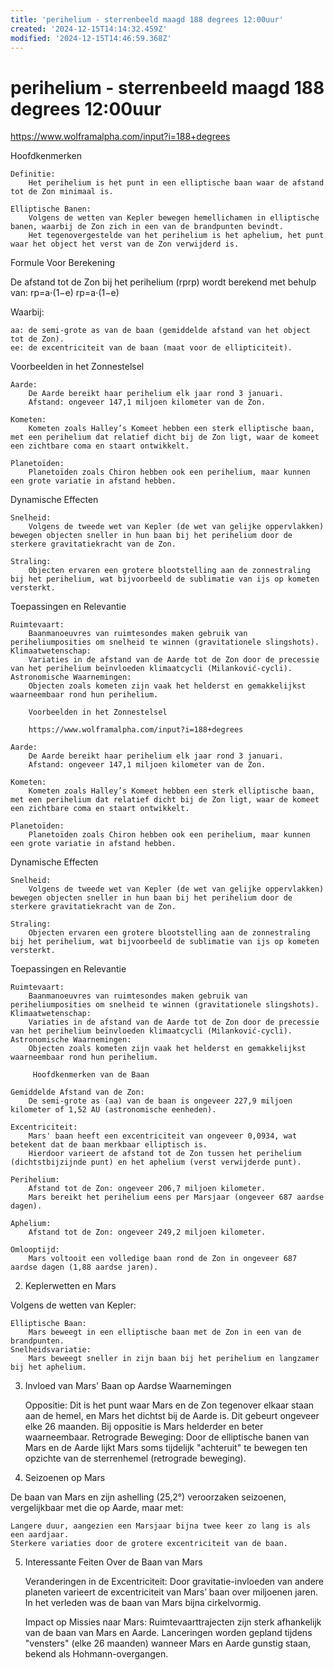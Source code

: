 ```yaml
---
title: 'perihelium - sterrenbeeld maagd 188 degrees 12:00uur'
created: '2024-12-15T14:14:32.459Z'
modified: '2024-12-15T14:46:59.368Z'
---
```


# perihelium - sterrenbeeld maagd 188 degrees 12:00uur 

https://www.wolframalpha.com/input?i=188+degrees

Hoofdkenmerken

    Definitie:
        Het perihelium is het punt in een elliptische baan waar de afstand tot de Zon minimaal is.

    Elliptische Banen:
        Volgens de wetten van Kepler bewegen hemellichamen in elliptische banen, waarbij de Zon zich in een van de brandpunten bevindt.
        Het tegenovergestelde van het perihelium is het aphelium, het punt waar het object het verst van de Zon verwijderd is.

Formule Voor Berekening

De afstand tot de Zon bij het perihelium (rprp​) wordt berekend met behulp van:
rp=a⋅(1−e)
rp​=a⋅(1−e)

Waarbij:

    aa: de semi-grote as van de baan (gemiddelde afstand van het object tot de Zon).
    ee: de excentriciteit van de baan (maat voor de ellipticiteit).

Voorbeelden in het Zonnestelsel

    Aarde:
        De Aarde bereikt haar perihelium elk jaar rond 3 januari.
        Afstand: ongeveer 147,1 miljoen kilometer van de Zon.

    Kometen:
        Kometen zoals Halley’s Komeet hebben een sterk elliptische baan, met een perihelium dat relatief dicht bij de Zon ligt, waar de komeet een zichtbare coma en staart ontwikkelt.

    Planetoïden:
        Planetoïden zoals Chiron hebben ook een perihelium, maar kunnen een grote variatie in afstand hebben.

Dynamische Effecten

    Snelheid:
        Volgens de tweede wet van Kepler (de wet van gelijke oppervlakken) bewegen objecten sneller in hun baan bij het perihelium door de sterkere gravitatiekracht van de Zon.

    Straling:
        Objecten ervaren een grotere blootstelling aan de zonnestraling bij het perihelium, wat bijvoorbeeld de sublimatie van ijs op kometen versterkt.

Toepassingen en Relevantie

    Ruimtevaart:
        Baanmanoeuvres van ruimtesondes maken gebruik van periheliumposities om snelheid te winnen (gravitationele slingshots).
    Klimaatwetenschap:
        Variaties in de afstand van de Aarde tot de Zon door de precessie van het perihelium beïnvloeden klimaatcycli (Milanković-cycli).
    Astronomische Waarnemingen:
        Objecten zoals kometen zijn vaak het helderst en gemakkelijkst waarneembaar rond hun perihelium.

        Voorbeelden in het Zonnestelsel

        https://www.wolframalpha.com/input?i=188+degrees

    Aarde:
        De Aarde bereikt haar perihelium elk jaar rond 3 januari.
        Afstand: ongeveer 147,1 miljoen kilometer van de Zon.

    Kometen:
        Kometen zoals Halley’s Komeet hebben een sterk elliptische baan, met een perihelium dat relatief dicht bij de Zon ligt, waar de komeet een zichtbare coma en staart ontwikkelt.

    Planetoïden:
        Planetoïden zoals Chiron hebben ook een perihelium, maar kunnen een grote variatie in afstand hebben.

Dynamische Effecten

    Snelheid:
        Volgens de tweede wet van Kepler (de wet van gelijke oppervlakken) bewegen objecten sneller in hun baan bij het perihelium door de sterkere gravitatiekracht van de Zon.

    Straling:
        Objecten ervaren een grotere blootstelling aan de zonnestraling bij het perihelium, wat bijvoorbeeld de sublimatie van ijs op kometen versterkt.

Toepassingen en Relevantie

    Ruimtevaart:
        Baanmanoeuvres van ruimtesondes maken gebruik van periheliumposities om snelheid te winnen (gravitationele slingshots).
    Klimaatwetenschap:
        Variaties in de afstand van de Aarde tot de Zon door de precessie van het perihelium beïnvloeden klimaatcycli (Milanković-cycli).
    Astronomische Waarnemingen:
        Objecten zoals kometen zijn vaak het helderst en gemakkelijkst waarneembaar rond hun perihelium.

         Hoofdkenmerken van de Baan

    Gemiddelde Afstand van de Zon:
        De semi-grote as (aa) van de baan is ongeveer 227,9 miljoen kilometer of 1,52 AU (astronomische eenheden).

    Excentriciteit:
        Mars' baan heeft een excentriciteit van ongeveer 0,0934, wat betekent dat de baan merkbaar elliptisch is.
        Hierdoor varieert de afstand tot de Zon tussen het perihelium (dichtstbijzijnde punt) en het aphelium (verst verwijderde punt).

    Perihelium:
        Afstand tot de Zon: ongeveer 206,7 miljoen kilometer.
        Mars bereikt het perihelium eens per Marsjaar (ongeveer 687 aardse dagen).

    Aphelium:
        Afstand tot de Zon: ongeveer 249,2 miljoen kilometer.

    Omlooptijd:
        Mars voltooit een volledige baan rond de Zon in ongeveer 687 aardse dagen (1,88 aardse jaren).

2. Keplerwetten en Mars

Volgens de wetten van Kepler:

    Elliptische Baan:
        Mars beweegt in een elliptische baan met de Zon in een van de brandpunten.
    Snelheidsvariatie:
        Mars beweegt sneller in zijn baan bij het perihelium en langzamer bij het aphelium.

3. Invloed van Mars' Baan op Aardse Waarnemingen

    Oppositie:
        Dit is het punt waar Mars en de Zon tegenover elkaar staan aan de hemel, en Mars het dichtst bij de Aarde is. Dit gebeurt ongeveer elke 26 maanden.
        Bij oppositie is Mars helderder en beter waarneembaar.
    Retrograde Beweging:
        Door de elliptische banen van Mars en de Aarde lijkt Mars soms tijdelijk "achteruit" te bewegen ten opzichte van de sterrenhemel (retrograde beweging).

4. Seizoenen op Mars

De baan van Mars en zijn ashelling (25,2°) veroorzaken seizoenen, vergelijkbaar met die op Aarde, maar met:

    Langere duur, aangezien een Marsjaar bijna twee keer zo lang is als een aardjaar.
    Sterkere variaties door de grotere excentriciteit van de baan.

5. Interessante Feiten Over de Baan van Mars

    Veranderingen in de Excentriciteit:
        Door gravitatie-invloeden van andere planeten varieert de excentriciteit van Mars’ baan over miljoenen jaren.
        In het verleden was de baan van Mars bijna cirkelvormig.

    Impact op Missies naar Mars:
        Ruimtevaarttrajecten zijn sterk afhankelijk van de baan van Mars en Aarde.
        Lanceringen worden gepland tijdens "vensters" (elke 26 maanden) wanneer Mars en Aarde gunstig staan, bekend als Hohmann-overgangen.
